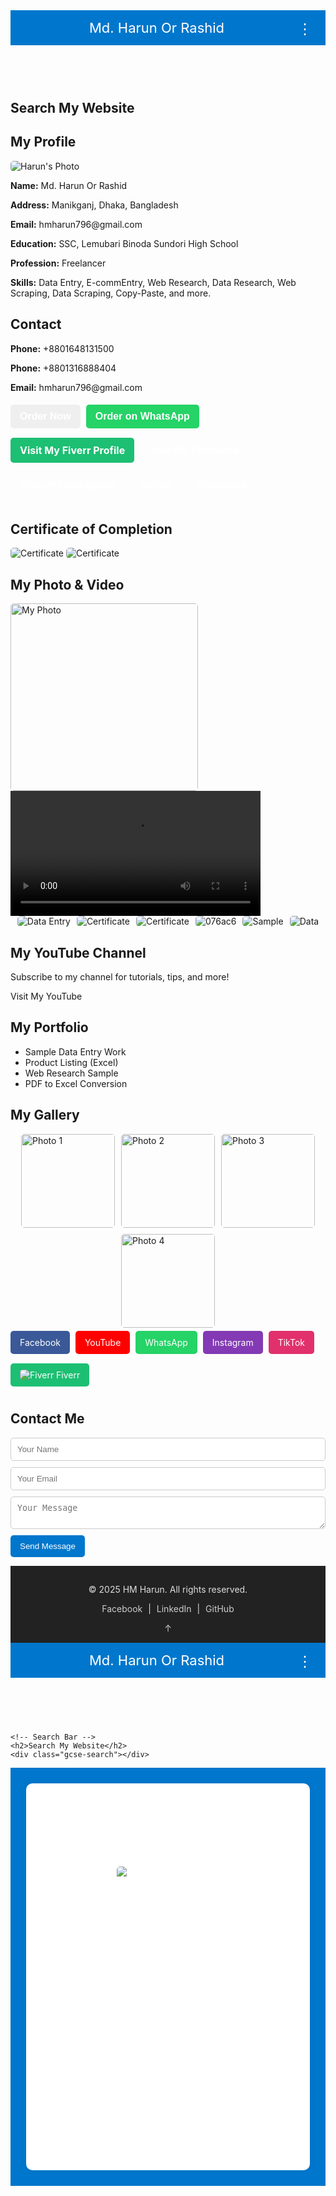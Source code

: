 <!DOCTYPE html>
<html lang="en">
<head>
  <meta charset="UTF-8" />
  <meta name="viewport" content="width=device-width, initial-scale=1.0" />
  <title>Md. Harun Or Rashid</title>
  <link rel="stylesheet" href="style.css" />
  <link rel="stylesheet" href="https://cdnjs.cloudflare.com/ajax/libs/font-awesome/6.5.0/css/all.min.css" />
  <style>
 font-family: Arial, sans-serif;
  margin: 0;
  padding: 0;
  background-color: #f2f2f2;
  color: #333;
}
h2 {
  color: #222;
}
a {
  text-decoration: none;
  color: inherit;
}
.section {
  padding: 20px;
  display: none;
  background-color: white;
  margin: 10px;
  border-radius: 10px;
  box-shadow: 0 0 10px rgba(0,0,0,0.05);
}
.section.active {
  display: block;
}
/* Header */
header {
  background-color: #0077cc;
  color: white;
  padding: 15px;
  text-align: center;
  font-size: 22px;
  position: sticky;
  top: 0;
  z-index: 1000;
}
.menu-button {
  float: right;
  font-size: 24px;
  background: none;
  border: none;
  color: white;
  cursor: pointer;
}
/* Menu */
.menu-content {
  display: none;
  background-color: #333;
  padding: 10px;
}
.menu-content a {
  display: block;
  color: white;
  padding: 10px;
  margin: 5px 0;
  background-color: #444;
  border-radius: 5px;
}
.menu-content a:hover {
  background-color: #555;
}
   /* সাধারণ বাটন ডিজাইন */
.button {
  display: inline-block;
  padding: 10px 20px;
  margin: 6px 5px;
  font-size: 16px;
  font-weight: bold;
  text-decoration: none;
  border: none;
  border-radius: 8px;
  color: #fff;
  cursor: pointer;
  transition: background 0.3s ease;
}
/* YouTube Button (Red) */
.button.youtube {
  background-color: #ff0000;
}
.button.youtube:hover {
  background-color: #cc0000;
}
/* Portfolio Button (Blue) */
.button.portfolio {
  background-color: #007bff;
}
.button.portfolio:hover {
  background-color: #0056b3;
}
/* Web Research Button (Teal) */
.button.web-research {
  background-color: #20c997;
}
.button.web-research:hover {
  background-color: #169c77;
}
/* Data Entry Button (Orange) */
.button.data-entry {
  background-color: #fd7e14;
}
.button.data-entry:hover {
  background-color: #e8590c;
}
/* Buttons */
.button, .btn {
  display: inline-block;
  padding: 10px 15px;
  margin: 5px 5px 10px 0;
  color: white;
  border: none;
  border-radius: 5px;
  cursor: pointer;
}
.button:hover, .btn:hover {
  opacity: 0.9;
}
/* Different Color Buttons */
.btn.blue { background-color: #3b5998; }
.btn.red { background-color: #ff0000; }
.btn.darkgreen { background-color: #25D366; }
.btn.purple { background-color: #833AB4; }
.btn.pink { background-color: #E1306C; }
.btn.green { background-color: #1dbf73; }
.button.fiverr {
  background-color: #1dbf73;
}
.button.facebook {
  background-color: #1877f2;
}
.button.instagram {
  background-color: #e1306c;
}
.button.tiktok {
  background-color: #000000;
}
.button.whatsapp {
  background-color: #25D366;
}
/* Contact Form */
form input, form textarea {
  width: 100%;
  padding: 10px;
  margin-bottom: 10px;
  border: 1px solid #ccc;
  border-radius: 5px;
}
form button {
  background-color: #0077cc;
  color: white;
  border: none;
  padding: 10px 15px;
  border-radius: 5px;
  cursor: pointer;
}
form button:hover {
  background-color: #005fa3;
}
/* Image, Video & Gallery */
img {
  max-width: 100%;
  height: auto;
  border-radius: 5px;
}
.image-row, .gallery {
  display: flex;
  flex-wrap: wrap;
  gap: 10px;
  justify-content: center;
}
.gallery img {
  width: 150px;
  height: auto;
}
/* Back to Top */
#backToTop {
  position: fixed;
  bottom: 20px;
  right: 20px;
  padding: 10px 15px;
  font-size: 20px;
  border: none;
  background-color: #333;
  color: white;
  border-radius: 5px;
  cursor: pointer;
  display: none;
  z-index: 1000;
}
#backToTop.show {
  display: block;
}
/* Footer */
.footer {
  background-color: #222;
  color: #ddd;
  text-align: center;
  padding: 15px;
  font-size: 14px;
}
.footer a {
  color: #ccc;
  margin: 0 5px;
}
.footer a:hover {
  text-decoration: underline;
}
 </style>
  <head>
  <link rel="stylesheet" href="https://cdnjs.cloudflare.com/ajax/libs/font-awesome/6.5.0/css/all.min.css" />
</head>
<body>
 <header>
    Md. Harun Or Rashid
    <button class="menu-button" onclick="toggleMenu()">&#8942;</button>
  </header>
 <div class="menu-content" id="menu">
    <a href="#" onclick="showSection('profile')">Profile</a>
    <a href="#" onclick="showSection('privacy')">Privacy Policy</a>
    <a href="#" onclick="showSection('contact')">Contact</a>
    <a href="#" onclick="showSection('about')">About</a>
    <a href="#" onclick="showSection('settings')">Settings</a>
    <a href="#" onclick="showSection('certificate')">Certificates</a>
    <a href="#" onclick="showSection('media')">Tutorial</a>
    <a href="assets/Harun_CV.pdf" download>Download CV</a>
    <a href="mailto:hmharun796@gmail.com?subject=Hello&body=I want to connect with you.">Send Email</a>
  </div>

  <div id="profile" class="section">
    <h2>Profile</h2>
    <p>I am Md. Harun Or Rashid, a skilled and dedicated professional specializing in data entry, web research, and PDF to Excel conversions. I also create Payoneer account tutorials and provide project-based services through platforms like Fiverr.</p>
  </div>

  <div id="privacy" class="section">
    <h2>Privacy Policy</h2>
    <p>All information collected through this site is used solely to improve user experience and will not be shared with third parties. You may contact me for any concerns about your data privacy.</p>
  </div>

  <div id="contact" class="section">
    <h2>Contact</h2>
    <p>
      Email: hmharun796@gmail.com<br />
      Phone: +880 1648-131500<br />
      Facebook: <a href="https://www.facebook.com/share/r/1BcEg68nzy/" target="_blank">Visit My Facebook</a><br />
      WhatsApp: <a href="https://wa.me/8801648131500" target="_blank">Chat on WhatsApp</a>
    </p>
  </div>

  <div id="about" class="section">
    <h2>About</h2>
    <p>I'm passionate about providing efficient data entry and digital solutions. My goal is to ensure client satisfaction through quality work and timely delivery. I also manage a YouTube channel for educational content.</p>
  </div>

  <div id="settings" class="section">
    <h2>Settings</h2>
    <p>
      Website Theme: Default<br />
      Language: English<br />
      Notifications: Enabled<br />
      <em>(Settings options can be expanded based on development needs)</em>
    </p>
  </div>

  <div id="certificate" class="section">
    <h2>Certificates</h2>
    <ul>
      <li><img src="file_00000000875861f990b4e5fffbcbb32e.png" alt="Certificate 1" width="200" /></li>
      <li><img src="312.jpg" alt="Certificate 2" width="200" /></li>
      <li><img src="076ac6.jpg" alt="Certificate 3" width="200" /></li>
    </ul>
  </div>

  <div id="media" class="section">
    <h2>Tutorial</h2>
    <p>Watch my video tutorials on YouTube:</p>
    <video controls width="320">
      <source src="video.mp4" type="video/mp4" />
      Your browser does not support the video tag.
    </video>
    <p><a href="https://youtube.com/@mdharun-n6j" target="_blank">Visit My YouTube Channel</a></p>
  </div>

  <div class="container">
    <!-- Search Bar -->
    <h2>Search My Website</h2>
    <div class="gcse-search"></div>
  </div>

  <div class="profile" class="section active">
      <h2>My Profile</h2>
      <img src="harun.jpg" alt="Harun's Photo" class="profile" />
      <p><strong>Name:</strong> Md. Harun Or Rashid</p>
      <p><strong>Address:</strong> Manikganj, Dhaka, Bangladesh</p>
      <p><strong>Email:</strong> hmharun796@gmail.com</p>
      <p><strong>Education:</strong> SSC, Lemubari Binoda Sundori High School</p>
      <p><strong>Profession:</strong> Freelancer</p>
      <p><strong>Skills:</strong> Data Entry, E-commEntry, Web Research, Data Research, Web Scraping, Data Scraping, Copy-Paste, and more.</p>
    </div>
   
<div class="contact" class="section">
    <h2>Contact</h2>
    <p><strong>Phone:</strong> +8801648131500</p>
    <p><strong>Phone:</strong> +8801316888404</p>
    <p><strong>Email:</strong> hmharun796@gmail.com</p>
    <a href="mailto:hmharun123@gmail.com?subject=Hiring%20Request&body=Hello,%20I%20would%20like%20to%20hire%20you%20for%20a%20project." target="_blank">
      <button class="button">Order Now</button>
    </a>
    <a href="https://wa.me/8801648131500?text=Hi%20Harun,%20I%20am%20interested%20in%20your%20services." target="_blank">
      <button class="button" style="background-color: #25D366;">Order on WhatsApp</button>
    </a>
    <div class="buttons">
      <a class="button fiverr" href="https://www.fiverr.com/s/dDlW3G3" target="_blank">Visit My Fiverr Profile</a>
      <a class="button" href="https://www.facebook.com/share/r/1BcEg68nzy/" target="_blank">Visit My Facebook</a>
      <a class="button" href="https://www.instagram.com/p/DIeAfFXT_oO/" target="_blank">View My Instagram</a>
      <a class="button" href="https://www.tiktok.com/@user6071584366187" target="_blank">TikTok</a>
      <a class="button" href="https://wa.me/8801648131500?text=Hi,%20I%20want%20to%20contact%20you" target="_blank">WhatsApp</a>
    </div>
  </div>
 
<div class="certificate-section">
    <h2>Certificate of Completion</h2>
    <img src="certificate.jpg" alt="Certificate" />
    <img src="file_000000004bd461f89c7906893d08c772.png" alt="Certificate" />
  </div>

  <!-- Photo & Video Section -->
  <div class="media-section">
    <h2>My Photo & Video</h2>
    <img src="media/myphoto.jpg" alt="My Photo" style="width: 300px;" />
    <video controls width="400">
      <source src="media/Ami_Soia_Geleo_Soibena_Bidhata.mp4" type="video/mp4" />
      Your browser does not support the video tag.
    </video>
  </div>

  <!-- Image Row -->
  <div class="image-row">
    <img src="data-antry.png" alt="Data Entry" />
    <img src="file_00000000875861f990b4e5fffbcbb32e.png" alt="Certificate" />
    <img src="312.jpg" alt="Certificate" />
    <img src="076ac6.jpg" alt="076ac6" />
    <img src="SAMPLE.jpeg" alt="Sample" />
    <img src="data.jpg" alt="Data" />
  </div>

<section class="media" class="section">
  <h2>My YouTube Channel</h2>
  <p>Subscribe to my channel for tutorials, tips, and more!</p>
  <a href="https://youtube.com/@mdharun-n6j" target="_blank">Visit My YouTube</a>
</div>
</section>

<section class="portfolio" class="section">
  <h2>My Portfolio</h2>
  <ul>
    <li><a href="https://docs.google.com/spreadsheets/d/1FSV3CzDlRSDJHaumYrCcvKFcBKGedUhFU9qPDY6viW4/edit?usp=drivesdk" target="_blank">Sample Data Entry Work</a></li>
    <li><a href="https://drive.google.com/file/d/1xA2EXAMPLE123/view" target="_blank">Product Listing (Excel)</a></li>
    <li><a href="https://drive.google.com/file/d/1yB3EXAMPLE456/view" target="_blank">Web Research Sample</a></li>
    <li><a href="https://drive.google.com/file/d/1zC4EXAMPLE789/view" target="_blank">PDF to Excel Conversion</a></li>
  </ul>
</div>
  </section>
  
  <!-- Gallery Section -->
  <div class="gallery-section">
    <h2>My Gallery</h2>
    <div class="gallery">
      <img src="076ac6.jpg" alt="Photo 1" />
      <img src="media/photo2.jpg" alt="Photo 2" />
      <img src="media/photo3.jpg" alt="Photo 3" />
      <img src="media/photo4.jpg" alt="Photo 4" />
    </div>
  </div>

 <section class="links">
    <a href="https://www.facebook.com/share/r/1BcEg68nzy/" class="btn blue" target="_blank">
      <i class="fa-brands fa-facebook-f"></i> Facebook
    </a>
    <a href="https://youtube.com/@mdharun-n6j" class="btn red" target="_blank">
      <i class="fa-brands fa-youtube"></i> YouTube
    </a>
    <a href="https://wa.me/8801648131500?text=Hi,%20I%20want%20to%20contact%20you" class="btn darkgreen" target="_blank">
      <i class="fa-brands fa-whatsapp"></i> WhatsApp
    </a>
    <a href="https://www.instagram.com/p/DIeAfFXT_oO/" class="btn purple" target="_blank">
      <i class="fa-brands fa-instagram"></i> Instagram
    </a>
    <a href="https://www.tiktok.com/@user6071584366187" class="btn pink" target="_blank">
      <i class="fa-brands fa-tiktok"></i> TikTok
    </a>
    <a href="https://www.fiverr.com/s/dDlW3G3" class="btn green" target="_blank">
      <img src="fiverr-logo.png" alt="Fiverr" class="icon" /> Fiverr
    </a>
  </section>

<!-- Contact Section -->
<section class="contact" class="section">
  <h2>Contact Me</h2>
 </section>
  <form>
    <input type="text" placeholder="Your Name" required><br>
    <input type="email" placeholder="Your Email" required><br>
    <textarea placeholder="Your Message" required></textarea><br>
    <button type="submit">Send Message</button>
  </form>
</section>
<body>
 <!-- Back to Top Button --><button id="backToTop" onclick="scrollToTop()">↑</button>

<!-- Footer --><footer class="footer">
  <p>© 2025 HM Harun. All rights reserved.</p>
  <p>
    <a href="#">Facebook</a> |
    <a href="#">LinkedIn</a> |
    <a href="#">GitHub</a>
  </p>
  <a href="#top">&uarr;</a>
</footer>

<style> 
  }
  #backToTop {
    position: fixed;
    bottom: 20px;
    right: 20px;
    padding: 10px 15px;
    font-size: 20px;
    border: none;
    background-color: #333;
    color: white;
    border-radius: 5px;
    cursor: pointer;
    display: none;
    z-index: 1000;
  }
 #backToTop.show {
    display: block;
  }
</style>

<script>
 // Optional: Track YouTube link click
document.addEventListener("DOMContentLoaded", function () {
  const ytLink = document.querySelector('a[href*="youtube.com/@"]');
  if (ytLink) {
    ytLink.addEventListener("click", function () {
      console.log("User clicked on YouTube channel link.");
    });
   // Optional: Portfolio link click effect
document.addEventListener("DOMContentLoaded", function () {
  const portfolioLinks = document.querySelectorAll(".portfolio-section a");

  portfolioLinks.forEach(link => {
    link.addEventListener("click", function () {
      console.log("Portfolio link clicked:", this.href);
    });
  });
});
  }
});
  const backToTopButton = document.getElementById("backToTop");

  window.addEventListener("scroll", () => {
    if (window.scrollY > 200) {
      backToTopButton.classList.add("show");
    } else {
      backToTopButton.classList.remove("show");
    }
  });

  function scrollToTop() {
    window.scrollTo({ top: 0, behavior: 'smooth' });
  }
</script>

</body>
</html>




  <header>
  Md. Harun Or Rashid
  <button class="menu-button" onclick="toggleMenu()">&#8942;</button>
</header><div class="menu-content" id="menu">
  <a href="#" onclick="showSection('profile')">Profile</a>
  <a href="#" onclick="showSection('privacy')">Privacy Policy</a>
  <a href="#" onclick="showSection('contact')">Contact</a>
  <a href="#" onclick="showSection('about')">About</a>
  <a href="#" onclick="showSection('settings')">Settings</a>
  <a href="#" onclick="showSection('certificate')">Certificates</a>
  <a href="#" onclick="showSection('media')">Tutorial</a>
  <a href="assets/Harun_CV.pdf" download>Download CV</a>
  <a href="mailto:hmharun796@gmail.com?subject=Hello&body=I want to connect with you.">Send Email</a>
</div><div id="profile" class="section">
  <h2>Profile</h2>
  <p>I am Md. Harun Or Rashid, a skilled and dedicated professional specializing in data entry, web research, and PDF to Excel conversions. I also create Payoneer account tutorials and provide project-based services through platforms like Fiverr.</p>
</div><div id="privacy" class="section">
  <h2>Privacy Policy</h2>
  <p>All information collected through this site is used solely to improve user experience and will not be shared with third parties. You may contact me for any concerns about your data privacy.</p>
</div><div id="contact" class="section">
  <h2>Contact</h2>
  <p>Email: hmharun796@gmail.com<br>
     Phone: +880 1648-131500<br>
     Facebook: <a href="https://www.facebook.com/share/r/1BcEg68nzy/" target="_blank">Visit My Facebook</a><br>
     WhatsApp: <a href="https://wa.me/8801648131500" target="_blank">Chat on WhatsApp</a>
  </p>
</div><div id="about" class="section">
  <h2>About</h2>
  <p>I'm passionate about providing efficient data entry and digital solutions. My goal is to ensure client satisfaction through quality work and timely delivery. I also manage a YouTube channel for educational content.</p>
</div><div id="settings" class="section">
  <h2>Settings</h2>
  <p>Website Theme: Default<br>
     Language: English<br>
     Notifications: Enabled<br>
     <em>(Settings options can be expanded based on development needs)</em>
  </p>
</div><div id="certificate" class="section">
  <h2>Certificates</h2>
  <ul>
    <li><img src="file_00000000875861f990b4e5fffbcbb32e.png" alt="Certificate 1" width="200"></li>
    <li><img src="312.jpg" alt="Certificate 2" width="200"></li>
    <li><img src="076ac6.jpg" alt="Certificate 3" width="200"></li>
  </ul>
</div><div id="media" class="section">
  <h2>Tutorial</h2>
  <p>Watch my video tutorials on YouTube:</p>
  <video controls width="320">
    <source src="video.mp4" type="video/mp4">
    Your browser does not support the video tag.
  </video>
  <p><a href="https://youtube.com/@mdharun-n6j" target="_blank">Visit My YouTube Channel</a></p>
</div>
  <body>
  <div class="container">

    <!-- Search Bar -->
    <h2>Search My Website</h2>
    <div class="gcse-search"></div>
  </div>

  <script async src="https://cse.google.com/cse.js?cx=e3423b1d95f9043ee">
</body>
  <script>
  function toggleMenu() {
    var menu = document.getElementById("menu");
    menu.style.display = (menu.style.display === "block") ? "none" : "block";
  }
 window.onclick = function(event) {
    if (!event.target.matches('.menu-button')) {
      var dropdowns = document.getElementsByClassName("menu-content");
      for (var i = 0; i < dropdowns.length; i++) {
        dropdowns[i].style.display = "none";
      }
    }
  }
 function showSection(id) {
    var sections = document.querySelectorAll(".section");
    sections.forEach(function(section) {
      section.style.display = "none";
    });
    document.getElementById(id).style.display = "block";
  }
</script>
</body>
</html>
  <header>
  <div id="profile" class="section active">
  <h2>My Profile</h2>
  <img src="harun.jpg" alt="Harun's Photo" class="profile" />
  <p><strong>Name:</strong> Md. Harun Or Rashid</p>
  <p><strong>Address:</strong> Manikganj, Dhaka, Bangladesh</p>
  <p><strong>Email:</strong> hmharun796@gmail.com</p>
  <p><strong>Education:</strong> SSC, Lemubari Binoda Sundori High School</p>
  <p><strong>Profession:</strong> Freelancer</p>
  <p><strong>Skills:</strong> Data Entry, E-commEntry, Web Research, Data Research, Web Scraping, Data Scraping, Copy-Paste, and more.</p>
</div>
    
<div id="contact" class="section">
  <h2>Contact</h2>
  <p><strong>Phone:</strong> +8801648131500</p>
  <p><strong>Phone:</strong> +8801316888404</p>
  <p><strong>Email:</strong> hmharun796@gmail.com</p>
  <a href="mailto:hmharun123@gmail.com?subject=Hiring%20Request&body=Hello,%20I%20would%20like%20to%20hire%20you%20for%20a%20project." target="_blank">
    <button class="button">Order Now</button>
  </a>
  <a href="https://wa.me/8801795815184?text=Hi%20Harun,%20I%20am%20interested%20in%20your%20services." target="_blank">
    <button class="button" style="background-color: #25D366;">Order on WhatsApp</button>
  </a>
  <div class="buttons">
    <a class="button fiverr" href="https://www.fiverr.com/s/dDlW3G3" target="_blank">Visit My Fiverr Profile</a>
    <a class="button" href="https://www.facebook.com/share/r/1BcEg68nzy/" target="_blank">Visit My Facebook</a>
    <a class="button" href="https://www.instagram.com/p/DIeAfFXT_oO/" target="_blank">View My Instagram</a>
    <a class="button" href="https://www.tiktok.com/@user6071584366187" target="_blank">TikTok</a>
    <a class="button" href="https://wa.me/8801648131500?text=Hi,%20I%20want%20to%20contact%20you" target="_blank">WhatsApp</a>
  </div>
  <div class="portfolio-section">
  <h2>My Portfolio</h2>
  <p>Here are some examples of the data entry work I've done:</p>
  <div class="buttons">
    <a class="button" href="https://drive.google.com/file/d/1xA2EXAMPLE123/view" target="_blank">Product Listing (Excel)</a>
    <a class="button" href="https://drive.google.com/file/d/1yB3EXAMPLE456/view" target="_blank">Web Research Sample</a>
    <a class="button" href="https://drive.google.com/file/d/1zC4EXAMPLE789/view" target="_blank">PDF to Excel Conversion</a>
  </div>
</div>
<div id="about" class="section">
  <h2>About</h2>
  <p>I am a freelancer specialized in data entry and online tasks.</p>
</div>
<div id="settings" class="section">
  <h2>Settings</h2>
  <p>Settings coming soon.</p>
</div>
<div class="certificate-section">
  <h2>Certificate of Completion</h2>
  <img src="certificate.jpg" alt="Certificate">
  <img src="file_000000004bd461f89c7906893d08c772.png" alt="Certificate">
</div>
<!-- Photo & Video Section -->
<div class="media-section">
  <h2>My Photo & Video</h2>
  <img src="media/myphoto.jpg" alt="My Photo" style="width: 300px;">
  <video controls width="400">
    <source src="media/Ami_Soia_Geleo_Soibena_Bidhata.mp4" type="video/mp4">
    Your browser does not support the video tag.
  </video>
</div>
<!-- Image Row -->
<div class="image-row">
  <img src="data-antry.png" alt="Data Entry">
  <img src="file_00000000875861f990b4e5fffbcbb32e.png" alt="Certificate">
  <img src="312.jpg" alt="Certificate">
  <img src="076ac6.jpg" alt="076ac6">
  <img src="SAMPLE.jpeg" alt="Sample">
  <img src="data.jpg" alt="Data">
</div>
<!-- Gallery Section -->
<div class="gallery-section">
  <h2>My Gallery</h2>
  <div class="gallery">
    <img src="076ac6.jpg" alt="Photo 1">
    <img src="media/photo2.jpg" alt="Photo 2">
    <img src="media/photo3.jpg" alt="Photo 3">
    <img src="media/photo4.jpg" alt="Photo 4">
  </div>
</div>
<!-- YouTube -->
<section class="section">
  <h2>My YouTube Channel</h2>
  <p>Subscribe to my channel for tutorials, tips, and more!</p>
  <a href="https://youtube.com/@mdharun-n6j" target="_blank">Visit My YouTube</a>
  <!-- Portfolio -->
  <section class="section portfolio-section">
    <h2>My Portfolio</h2>
    <ul>
      <li><a href="https://docs.google.com/spreadsheets/d/1FSV3CzDlRSDJHaumYrCcvKFcBKGedUhFU9qPDY6viW4/edit?usp=drivesdk" target="_blank">Sample Data Entry Work</a></li>
      <li><a href="https://drive.google.com/file/d/1xA2EXAMPLE123/view" target="_blank">Product Listing (Excel)</a></li>
      <li><a href="https://drive.google.com/file/d/1yB3EXAMPLE456/view" target="_blank">Web Research Sample</a></li>
      <li><a href="https://drive.google.com/file/d/1zC4EXAMPLE789/view" target="_blank">PDF to Excel Conversion</a></li>
    </ul>
  </section>
</section><section class="links">
  <a href="https://www.facebook.com/share/r/1BcEg68nzy/" class="btn blue" target="_blank">
    <i class="fa-brands fa-facebook-f"></i> Facebook
  </a>
  <a href="https://youtube.com/@mdharun-n6j" class="btn red" target="_blank">
    <i class="fa-brands fa-youtube"></i> YouTube
  </a>
  <a href="https://wa.me/8801648131500?text=Hi,%20I%20want%20to%20contact%20you" class="btn darkgreen" target="_blank">
    <i class="fa-brands fa-whatsapp"></i> WhatsApp
  </a>
  <a href="https://www.instagram.com/p/DIeAfFXT_oO/" class="btn purple" target="_blank">
    <i class="fa-brands fa-instagram"></i> Instagram
  </a>
  <a href="https://www.tiktok.com/@user6071584366187" class="btn pink" target="_blank">
    <i class="fa-brands fa-tiktok"></i> TikTok
  </a>
  <a href="https://www.fiverr.com/s/dDlW3G3" class="btn green" target="_blank">
    <img src="fiverr-logo.png" alt="Fiverr" class="icon"> Fiverr
  </a>
</section><section class="section">
  <h2>Testimonials</h2>
  <blockquote>"Harun is very talented and delivers high quality work!" - Client A</blockquote>
  <blockquote>"A great developer to work with. Highly recommended!" - Client B</blockquote>
</section><!-- Contact Section --><section id="contact" class="section">
  <h2>Contact Me</h2>
  <form>
    <input type="text" placeholder="Your Name" required><br>
    <input type="email" placeholder="Your Email" required><br>
    <textarea placeholder="Your Message" required></textarea><br>
    <button type="submit">Send Message</button>
  </form>
</section><body><!-- Back to Top Button --><button id="backToTop" onclick="scrollToTop()">↑</button>

<!-- Footer --><footer class="footer">
  <p>© 2025 HM Harun. All rights reserved.</p>
  <p>
    <a href="#">Facebook</a> |
    <a href="#">LinkedIn</a> |
    <a href="#">GitHub</a>
  </p>
  <a href="#top">&uarr;</a>
</footer>

<style> 
  }
  #backToTop {
    position: fixed;
    bottom: 20px;
    right: 20px;
    padding: 10px 15px;
    font-size: 20px;
    border: none;
    background-color: #333;
    color: white;
    border-radius: 5px;
    cursor: pointer;
    display: none;
    z-index: 1000;
  }
 #backToTop.show {
    display: block;
  }
</style>

<script>
  const backToTopButton = document.getElementById("backToTop");

  window.addEventListener("scroll", () => {
    if (window.scrollY > 200) {
      backToTopButton.classList.add("show");
    } else {
      backToTopButton.classList.remove("show");
    }
  });

  function scrollToTop() {
    window.scrollTo({ top: 0, behavior: 'smooth' });
  }
</script>

</body>
</html>

